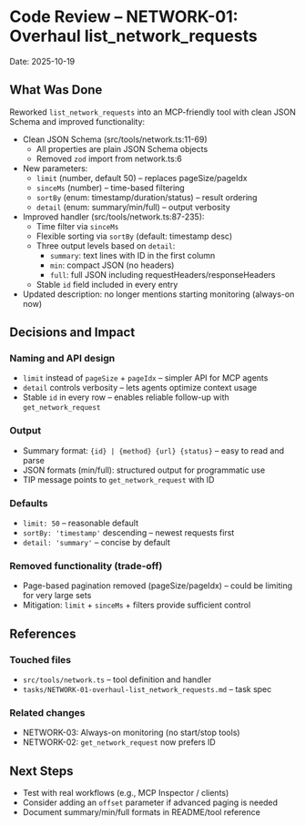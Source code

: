 # Code Review – NETWORK-01: Overhaul list_network_requests

Date: 2025-10-19

## What Was Done

Reworked `list_network_requests` into an MCP-friendly tool with clean JSON Schema and improved functionality:

- Clean JSON Schema (src/tools/network.ts:11-69)
  - All properties are plain JSON Schema objects
  - Removed `zod` import from network.ts:6
- New parameters:
  - `limit` (number, default 50) – replaces pageSize/pageIdx
  - `sinceMs` (number) – time-based filtering
  - `sortBy` (enum: timestamp/duration/status) – result ordering
  - `detail` (enum: summary/min/full) – output verbosity
- Improved handler (src/tools/network.ts:87-235):
  - Time filter via `sinceMs`
  - Flexible sorting via `sortBy` (default: timestamp desc)
  - Three output levels based on `detail`:
    - `summary`: text lines with ID in the first column
    - `min`: compact JSON (no headers)
    - `full`: full JSON including requestHeaders/responseHeaders
  - Stable `id` field included in every entry
- Updated description: no longer mentions starting monitoring (always-on now)

## Decisions and Impact

### Naming and API design
- `limit` instead of `pageSize` + `pageIdx` – simpler API for MCP agents
- `detail` controls verbosity – lets agents optimize context usage
- Stable `id` in every row – enables reliable follow-up with `get_network_request`

### Output
- Summary format: `{id} | {method} {url} {status}` – easy to read and parse
- JSON formats (min/full): structured output for programmatic use
- TIP message points to `get_network_request` with ID

### Defaults
- `limit: 50` – reasonable default
- `sortBy: 'timestamp'` descending – newest requests first
- `detail: 'summary'` – concise by default

### Removed functionality (trade-off)
- Page-based pagination removed (pageSize/pageIdx) – could be limiting for very large sets
- Mitigation: `limit` + `sinceMs` + filters provide sufficient control

## References

### Touched files
- `src/tools/network.ts` – tool definition and handler
- `tasks/NETWORK-01-overhaul-list_network_requests.md` – task spec

### Related changes
- NETWORK-03: Always-on monitoring (no start/stop tools)
- NETWORK-02: `get_network_request` now prefers ID

## Next Steps

- Test with real workflows (e.g., MCP Inspector / clients)
- Consider adding an `offset` parameter if advanced paging is needed
- Document summary/min/full formats in README/tool reference
